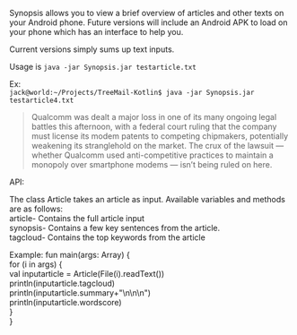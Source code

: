 Synopsis allows you to view a brief overview of articles and other texts on your Android phone. Future versions will include an Android APK to load on your phone which has an interface to help you.

Current versions simply sums up text inputs.

Usage is `java -jar Synopsis.jar testarticle.txt`

Ex:  
`jack@world:~/Projects/TreeMail-Kotlin$ java -jar Synopsis.jar testarticle4.txt `

> Qualcomm was dealt a major loss in one of its many ongoing legal battles this afternoon, with a federal court ruling that the company must license its modem patents to competing chipmakers, potentially weakening its stranglehold on the market.  The crux of the lawsuit — whether Qualcomm used anti-competitive practices to maintain a monopoly over smartphone modems — isn’t being ruled on here. 

API:

The class Article takes an article as input. Available variables and methods are as follows:  
  article- Contains the full article input  
  synopsis- Contains a few key sentences from the article.  
  tagcloud- Contains the top keywords from the article  

Example:
fun main(args: Array<String>) {  
  for (i in args) {  
    val inputarticle = Article(File(i).readText())  
    println(inputarticle.tagcloud)  
    println(inputarticle.summary+"\n\n\n")  
    println(inputarticle.wordscore)  
  }  
}  
